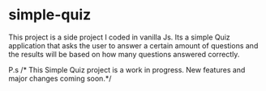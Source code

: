 # simple-quiz
This project is a side project I coded in vanilla Js. Its a simple Quiz application that asks the user to answer a certain amount of questions and the results will be based on how many questions answered correctly.

P.s 
/* This Simple Quiz project is a work in progress. New features and major changes coming soon.*/
